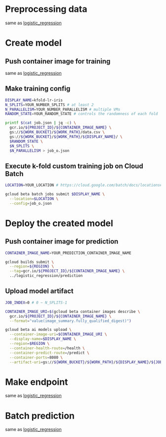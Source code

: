 # Preprocessing data
same as [logistic_regression](https://github.com/imaiyu625/vertexai-custom-models/blob/main/logistic_regression/README.md#preprocessing-data)

# Create model
## Push container image for training
same as [logistic_regression](https://github.com/imaiyu625/vertexai-custom-models/blob/main/logistic_regression/README.md#push-container-image-for-training)

## Make training config
```bash
DISPLAY_NAME=kfold-lr-iris
N_SPLITS=YOUR_NUMBER_SPLITS # at least 2
N_PARALLELISM=YOUR_NUMBER_PARALLELISM # multiple VMs
RANDOM_STATE=YOUR_RANDOM_STATE # controls the randomness of each fold

printf $(cat job.json | jq -c) \
  gcr.io/${PROJECT_ID}/${CONTAINER_IMAGE_NAME} \
  gs://${WORK_BUCKET}/${WORK_PATH}/data.csv \
  gs://${WORK_BUCKET}/${WORK_PATH}/${DISPLAY_NAME}/ \
  $RANDOM_STATE \
  $N_SPLITS \
  $N_PARALLELISM > job_o.json
```

## Execute k-fold custom training job on Cloud Batch
```bash
LOCATION=YOUR_LOCATION # https://cloud.google.com/batch/docs/locations#regions

gcloud beta batch jobs submit $DISPLAY_NAME \
  --location=$LOCATION \
  --config=job_o.json
```

# Deploy the created model
## Push container image for prediction
```bash
CONTAINER_IMAGE_NAME=YOUR_PREDICTION_CONTAINER_IMAGE_NAME

gcloud builds submit \
  --region=${REGION} \
  --tag=gcr.io/${PROJECT_ID}/${CONTAINER_IMAGE_NAME} \
  ../logistic_regression/prediction
```

## Upload model artifact
```bash
JOB_INDEX=0 # 0 ~ N_SPLITS-1

CONTAINER_IMAGE_URI=$(gcloud beta container images describe \
  gcr.io/${PROJECT_ID}/${CONTAINER_IMAGE_NAME} \
  --format="value(image_summary.fully_qualified_digest)")

gcloud beta ai models upload \
  --container-image-uri=$CONTAINER_IMAGE_URI \
  --display-name=$DISPLAY_NAME \
  --region=$REGION \
  --container-health-route=/health \
  --container-predict-route=/predict \
  --container-ports=8080 \
  --artifact-uri=gs://${WORK_BUCKET}/${WORK_PATH}/${DISPLAY_NAME}/${JOB_INDEX}/
```

# Make endpoint
same as [logistic_regression](https://github.com/imaiyu625/vertexai-custom-models/blob/main/logistic_regression/README.md#make-endpoint)

# Batch prediction
same as [logistic_regression](https://github.com/imaiyu625/vertexai-custom-models/blob/main/logistic_regression/README.md#batch-prediction)
